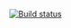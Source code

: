 [![Build status](https://ci.appveyor.com/api/projects/status/fd86nqpwrhdpv0qg?svg=true)](https://ci.appveyor.com/project/Dyubo/homework2)